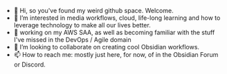 - 👋 Hi, so you've found my weird github space. Welcome.
- 👀 I’m interested in media workflows, cloud, life-long learning and how to leverage technology to make all our lives better.
- 🌱 working on my AWS SAA, as well as becoming familiar with the stuff I've missed in the DevOps / Agile domain
- 💞️ I’m looking to collaborate on creating cool Obsidian workflows.
- 📫 How to reach me: mostly just here, for now, of in the Obsidian Forum or Discord.

